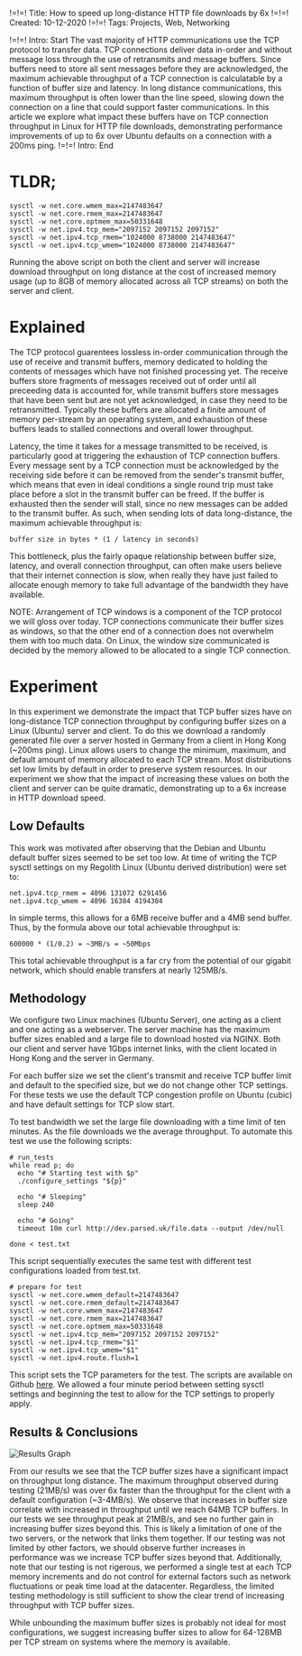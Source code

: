!=!=! Title: How to speed up long-distance HTTP file downloads by 6x
!=!=! Created: 10-12-2020
!=!=! Tags: Projects, Web, Networking 

!=!=! Intro: Start
The vast majority of HTTP communications use the TCP protocol to transfer data. TCP connections deliver data in-order and without message loss through the use of retransmits and message buffers. Since buffers need to store all sent messages before they are acknowledged, the maximum achievable throughput of a TCP connection is calculatable by a function of buffer size and latency. In long distance communications, this maximum throughput is often lower than the line speed, slowing down the connection on a line that could support faster communications. In this article we explore what impact these buffers have on TCP connection throughput in Linux for HTTP file downloads, demonstrating performance improvements of up to 6x over Ubuntu defaults on a connection with a 200ms ping.
!=!=! Intro: End

# TLDR; 

```
sysctl -w net.core.wmem_max=2147483647
sysctl -w net.core.rmem_max=2147483647
sysctl -w net.core.optmem_max=50331648
sysctl -w net.ipv4.tcp_mem="2097152 2097152 2097152"
sysctl -w net.ipv4.tcp_rmem="1024000 8738000 2147483647"
sysctl -w net.ipv4.tcp_wmem="1024000 8738000 2147483647"
```
Running the above script on both the client and server will increase download throughput on long distance at the cost of increased memory usage (up to 8GB of memory allocated across all TCP streams) on both the server and client.

# Explained

The TCP protocol guarentees lossless in-order communication through the use of receive and transmit buffers, memory dedicated to holding the contents of messages which have not finished processing yet. The receive buffers store fragments of messages received out of order until all preceeding data is accounted for, while transmit buffers store messages that have been sent but are not yet acknowledged, in case they need to be retransmitted. Typically these buffers are allocated a finite amount of memory per-stream by an operating system, and exhaustion of these buffers leads to stalled connections and overall lower throughput.

Latency, the time it takes for a message transmitted to be received, is particularly good at triggering the exhaustion of TCP connection buffers. Every message sent by a TCP connection must be acknowledged by the receiving side before it can be removed from the sender's transmit buffer, which means that even in ideal conditions a single round trip must take place before a slot in the transmit buffer can be freed. If the buffer is exhausted then the sender will stall, since no new messages can be added to the transmit buffer. As such, when sending lots of data long-distance, the maximum achievable throughput is:
```
buffer size in bytes * (1 / latency in seconds)
```
This bottleneck, plus the fairly opaque relationship between buffer size, latency, and overall connection throughput, can often make users believe that their internet connection is slow, when really they have just failed to allocate enough memory to take full advantage of the bandwidth they have available.

NOTE: Arrangement of TCP windows is a component of the TCP protocol we will gloss over today. TCP connections communicate their buffer sizes as windows, so that the other end of a connection does not overwhelm them with too much data. On Linux, the window size communicated is decided by the memory allowed to be allocated to a single TCP connection.

# Experiment

In this experiment we demonstrate the impact that TCP buffer sizes have on long-distance TCP connection throughput by configuring buffer sizes on a Linux (Ubuntu) server and client. To do this we download a randomly generated file over a server hosted in Germany from a client in Hong Kong (~200ms ping). Linux allows users to change the minimum, maximum, and default amount of memory allocated to each TCP stream. Most distributions set low limits by default in order to preserve system resources. In our experiment we show that the impact of increasing these values on both the client and server can be quite dramatic, demonstrating up to a 6x increase in HTTP download speed.

## Low Defaults

This work was motivated after observing that the Debian and Ubuntu default buffer sizes seemed to be set too low. At time of writing the TCP sysctl settings on my Regolith Linux (Ubuntu derived distribution) were set to:
```
net.ipv4.tcp_rmem = 4096 131072 6291456
net.ipv4.tcp_wmem = 4096 16384 4194304
```
In simple terms, this allows for a 6MB receive buffer and a 4MB send buffer. Thus, by the formula above our total achievable throughput is:
```
600000 * (1/0.2) = ~3MB/s = ~50Mbps
```
This total achievable throughput is a far cry from the potential of our gigabit network, which should enable transfers at nearly 125MB/s.

## Methodology

We configure two Linux machines (Ubuntu Server), one acting as a client and one acting as a webserver. The server machine has the maximum buffer sizes enabled and a large file to download hosted via NGINX. Both our client and server have 1Gbps internet links, with the client located in Hong Kong and the server in Germany.

For each buffer size we set the client's transmit and receive TCP buffer limit and default to the specified size, but we do not change other TCP settings. For these tests we use the default TCP congestion profile on Ubuntu (cubic) and have default settings for TCP slow start.

To test bandwidth we set the large file downloading with a time limit of ten minutes. As the file downloads we the average throughput. To automate this test we use the following scripts:
```
# run_tests
while read p; do
  echo "# Starting test with $p"
  ./configure_settings "${p}"

  echo "# Sleeping"
  sleep 240

  echo "# Going"
  timeout 10m curl http://dev.parsed.uk/file.data --output /dev/null

done < test.txt 
```
This script sequentially executes the same test with different test configurations loaded from test.txt.

```
# prepare for test
sysctl -w net.core.wmem_default=2147483647
sysctl -w net.core.rmem_default=2147483647
sysctl -w net.core.wmem_max=2147483647
sysctl -w net.core.rmem_max=2147483647
sysctl -w net.core.optmem_max=50331648
sysctl -w net.ipv4.tcp_mem="2097152 2097152 2097152"
sysctl -w net.ipv4.tcp_rmem="$1"
sysctl -w net.ipv4.tcp_wmem="$1"
sysctl -w net.ipv4.route.flush=1
```
This script sets the TCP parameters for the test. The scripts are available on Github [here](https://github.com/jawline/tcp-test-configuration). We allowed a four minute period between setting sysctl settings and beginning the test to allow for the TCP settings to properly apply.

## Results & Conclusions

![Results Graph](${{{img:tcp_graph.png}}})

From our results we see that the TCP buffer sizes have a significant impact on throughput long distance. The maximum throughput observed during testing (21MB/s) was over 6x faster than the throughput for the client with a default configuration (~3-4MB/s). We observe that increases in buffer size correlate with increased in throughput until we reach 64MB TCP buffers. In our tests we see throughput peak at 21MB/s, and see no further gain in increasing buffer sizes beyond this. This is likely a limitation of one of the two servers, or the network that links them together. If our testing was not limited by other factors, we should observe further increases in performance was we increase TCP buffer sizes beyond that. Additionally, note that our testing is not rigerous, we performed a single test at each TCP memory increments and do not control for external factors such as network fluctuations or peak time load at the datacenter. Regardless, the limited testing methodology is still sufficient to show the clear trend of increasing throughput with TCP buffer sizes.

While unbounding the maximum buffer sizes is probably not ideal for most configurations, we suggest increasing buffer sizes to allow for 64-128MB per TCP stream on systems where the memory is available. 
